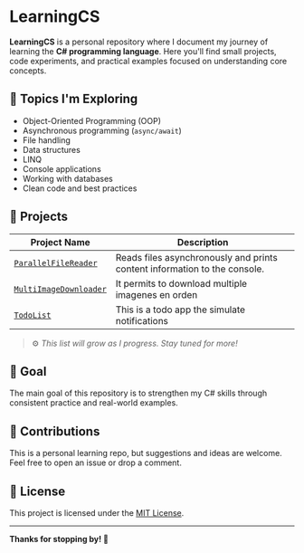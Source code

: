 # LearningCS

**LearningCS** is a personal repository where I document my journey of learning the **C# programming language**. Here you'll find small projects, code experiments, and practical examples focused on understanding core concepts.

## 🚀 Topics I'm Exploring

- Object-Oriented Programming (OOP)
- Asynchronous programming (`async/await`)
- File handling
- Data structures
- LINQ
- Console applications
- Working with databases
- Clean code and best practices

## 📁 Projects

| Project Name                      | Description                                                                 |
|----------------------------------|-----------------------------------------------------------------------------|
| [`ParallelFileReader`](./ParallelFileReader)           | Reads files asynchronously and prints content information to the console.              |
| [`MultiImageDownloader`](./MultiImageDownloader)     | It permits to download multiple imagenes en orden                      |
| [`TodoList`](./TodoList)     | This is a todo app the simulate notifications                    |

> ⚙️ *This list will grow as I progress. Stay tuned for more!*

## 🎯 Goal

The main goal of this repository is to strengthen my C# skills through consistent practice and real-world examples.

## 💬 Contributions

This is a personal learning repo, but suggestions and ideas are welcome. Feel free to open an issue or drop a comment.

## 📄 License

This project is licensed under the [MIT License](LICENSE).

---

**Thanks for stopping by! 🙌**
